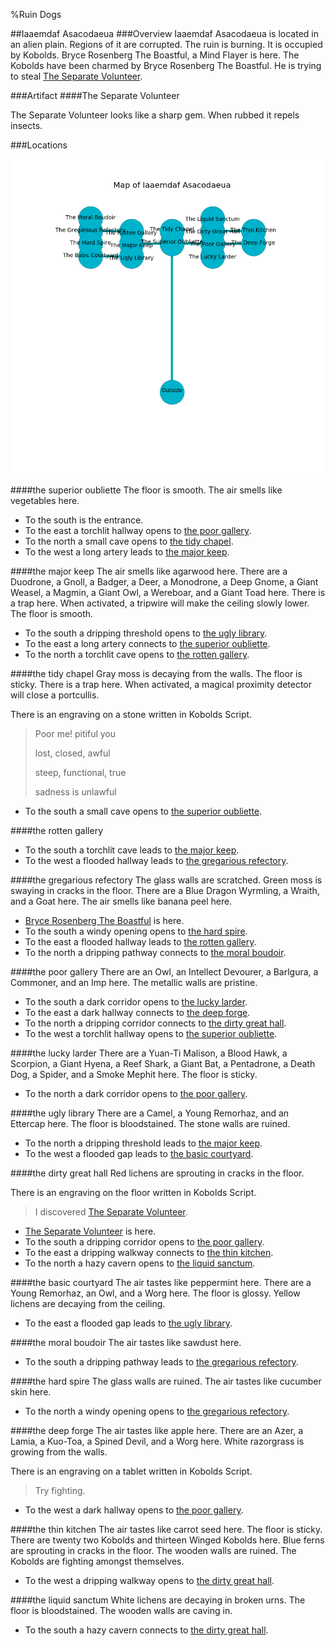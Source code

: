 %Ruin Dogs

##Iaaemdaf Asacodaeua
###Overview
Iaaemdaf Asacodaeua is located in an alien plain. Regions of it are corrupted. The ruin is burning. It is occupied by Kobolds. <a name="Bryce-Rosenberg-The-Boastful"></a>Bryce Rosenberg The Boastful, a Mind Flayer is here. The Kobolds have been charmed by Bryce Rosenberg The Boastful. He  is trying to steal [The Separate Volunteer](#The-Separate-Volunteer). 



###Artifact
####<a name="The-Separate-Volunteer"></a>The Separate Volunteer


The Separate Volunteer looks like a sharp gem. When rubbed it repels insects. 





###Locations


![](../v1/images/Iaaemdaf-Asacodaeua.png)

####<a name="the-superior-oubliette"></a>the superior oubliette
The floor is smooth. The air smells like vegetables here. 



* To the south is the entrance.
* To the east a torchlit hallway opens to [the poor gallery](#the-poor-gallery).
* To the north a small cave opens to [the tidy chapel](#the-tidy-chapel).
* To the west a long artery leads to [the major keep](#the-major-keep).


####<a name="the-major-keep"></a>the major keep
The air smells like agarwood here. There are a Duodrone, a Gnoll, a Badger, a Deer, a Monodrone, a Deep Gnome, a Giant Weasel, a Magmin, a Giant Owl, a Wereboar, and a Giant Toad here. There is a trap here. When activated, a tripwire will make the ceiling slowly lower. The floor is smooth. 



* To the south a dripping threshold opens to [the ugly library](#the-ugly-library).
* To the east a long artery connects to [the superior oubliette](#the-superior-oubliette).
* To the north a torchlit cave opens to [the rotten gallery](#the-rotten-gallery).


####<a name="the-tidy-chapel"></a>the tidy chapel
Gray moss is decaying from the walls. The floor is sticky. There is a trap here. When activated, a magical proximity detector will close a portcullis. 

There is an engraving on a stone written in Kobolds Script. 

> Poor me! pitiful you
>
> lost, closed, awful
>
> steep, functional, true
>
> sadness is unlawful
>


* To the south a small cave opens to [the superior oubliette](#the-superior-oubliette).


####<a name="the-rotten-gallery"></a>the rotten gallery




* To the south a torchlit cave leads to [the major keep](#the-major-keep).
* To the west a flooded hallway leads to [the gregarious refectory](#the-gregarious-refectory).


####<a name="the-gregarious-refectory"></a>the gregarious refectory
The glass walls are scratched. Green moss is swaying in cracks in the floor. There are a Blue Dragon Wyrmling, a Wraith, and a Goat here. The air smells like banana peel here. 



* [Bryce Rosenberg The Boastful](#Bryce-Rosenberg-The-Boastful) is here.
* To the south a windy opening opens to [the hard spire](#the-hard-spire).
* To the east a flooded hallway leads to [the rotten gallery](#the-rotten-gallery).
* To the north a dripping pathway connects to [the moral boudoir](#the-moral-boudoir).


####<a name="the-poor-gallery"></a>the poor gallery
There are an Owl, an Intellect Devourer, a Barlgura, a Commoner, and an Imp here. The metallic walls are pristine. 



* To the south a dark corridor opens to [the lucky larder](#the-lucky-larder).
* To the east a dark hallway connects to [the deep forge](#the-deep-forge).
* To the north a dripping corridor connects to [the dirty great hall](#the-dirty-great-hall).
* To the west a torchlit hallway opens to [the superior oubliette](#the-superior-oubliette).


####<a name="the-lucky-larder"></a>the lucky larder
There are a Yuan-Ti Malison, a Blood Hawk, a Scorpion, a Giant Hyena, a Reef Shark, a Giant Bat, a Pentadrone, a Death Dog, a Spider, and a Smoke Mephit here. The floor is sticky. 



* To the north a dark corridor opens to [the poor gallery](#the-poor-gallery).


####<a name="the-ugly-library"></a>the ugly library
There are a Camel, a Young Remorhaz, and an Ettercap here. The floor is bloodstained. The stone walls are ruined. 



* To the north a dripping threshold leads to [the major keep](#the-major-keep).
* To the west a flooded gap leads to [the basic courtyard](#the-basic-courtyard).


####<a name="the-dirty-great-hall"></a>the dirty great hall
Red lichens are sprouting in cracks in the floor. 

There is an engraving on the floor written in Kobolds Script. 

> I discovered [The Separate Volunteer](#The-Separate-Volunteer).
>


* [The Separate Volunteer](#The-Separate-Volunteer) is here.
* To the south a dripping corridor opens to [the poor gallery](#the-poor-gallery).
* To the east a dripping walkway connects to [the thin kitchen](#the-thin-kitchen).
* To the north a hazy cavern opens to [the liquid sanctum](#the-liquid-sanctum).


####<a name="the-basic-courtyard"></a>the basic courtyard
The air tastes like peppermint here. There are a Young Remorhaz, an Owl, and a Worg here. The floor is glossy. Yellow lichens are decaying from the ceiling. 



* To the east a flooded gap leads to [the ugly library](#the-ugly-library).


####<a name="the-moral-boudoir"></a>the moral boudoir
The air tastes like sawdust here. 



* To the south a dripping pathway leads to [the gregarious refectory](#the-gregarious-refectory).


####<a name="the-hard-spire"></a>the hard spire
The glass walls are ruined. The air tastes like cucumber skin here. 



* To the north a windy opening opens to [the gregarious refectory](#the-gregarious-refectory).


####<a name="the-deep-forge"></a>the deep forge
The air tastes like apple here. There are an Azer, a Lamia, a Kuo-Toa, a Spined Devil, and a Worg here. White razorgrass is growing from the walls. 

There is an engraving on a tablet written in Kobolds Script. 

> Try fighting.
>


* To the west a dark hallway opens to [the poor gallery](#the-poor-gallery).


####<a name="the-thin-kitchen"></a>the thin kitchen
The air tastes like carrot seed here. The floor is sticky. There are twenty two Kobolds and thirteen Winged Kobolds here. Blue ferns are sprouting in cracks in the floor. The wooden walls are ruined. The Kobolds are fighting amongst themselves. 



* To the west a dripping walkway opens to [the dirty great hall](#the-dirty-great-hall).


####<a name="the-liquid-sanctum"></a>the liquid sanctum
White lichens are decaying in broken urns. The floor is bloodstained. The wooden walls are caving in. 



* To the south a hazy cavern connects to [the dirty great hall](#the-dirty-great-hall).


